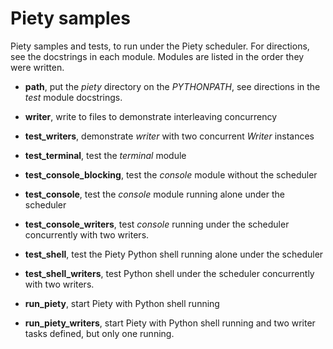 Piety samples
=============

Piety samples and tests, to run under the Piety scheduler.  For
directions, see the docstrings in each module.  Modules are listed in
the order they were written.

- **path**, put the *piety* directory on the *PYTHONPATH*, see
    directions in the *test* module docstrings.

- **writer**, write to files to demonstrate interleaving concurrency

- **test_writers**, demonstrate *writer* with two concurrent *Writer* instances

- **test_terminal**, test the *terminal* module

- **test_console_blocking**, test the *console* module without the scheduler

- **test_console**, test the *console* module running alone under the scheduler

- **test_console_writers**, test *console* running under the scheduler
    concurrently with two writers.

- **test_shell**, test the Piety Python shell running alone under the scheduler

- **test_shell_writers**, test Python shell under the scheduler
    concurrently with two writers.

- **run_piety**, start Piety with Python shell running

- **run_piety_writers**, start Piety with Python shell running and two
    writer tasks defined, but only one running.
